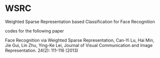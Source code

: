 # WSRC
Weighted Sparse Representation based Classification for Face Recognition

codes for the following paper

Face Recognition via Weighted Sparse Representation, Can-Yi Lu, Hai Min, Jie Gui, Lin Zhu, Ying-Ke Lei, Journal of Visual Communication and Image Representation. 24(2): 111-116 (2013)

